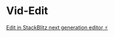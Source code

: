 # Vid-Edit

[Edit in StackBlitz next generation editor ⚡️](https://stackblitz.com/~/github.com/JeffCky/Vid-Edit)